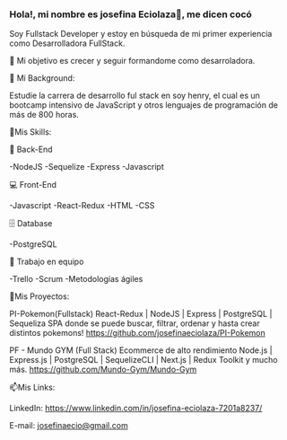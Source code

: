 ### Hola!, mi nombre es josefina Eciolaza👋, me dicen cocó
Soy Fullstack Developer y estoy en búsqueda de mi primer experiencia como Desarrolladora FullStack.


🔭 Mi objetivo
 es crecer y seguir formandome como desarroladora.

🌱 Mi Background:
 
Estudie la carrera de desarrollo ful stack en soy henry, el cual es un bootcamp intensivo de JavaScript y otros lenguajes de programación de más de 800 horas. 

📃Mis Skills:

🧩 Back-End

-NodeJS
-Sequelize
-Express
-Javascript

💻 Front-End

-Javascript
-React-Redux
-HTML
-CSS

🗄️ Database

-PostgreSQL

🌱 Trabajo en equipo

-Trello
-Scrum
-Metodologías ágiles

🚀Mis Proyectos:

PI-Pokemon(Fullstack)
React-Redux | NodeJS | Express | PostgreSQL | Sequeliza
SPA donde se puede buscar, filtrar, ordenar y hasta crear distintos pokemons!
https://github.com/josefinaeciolaza/PI-Pokemon

PF - Mundo GYM (Full Stack)
Ecommerce de alto rendimiento
Node.js | Express.js | PostgreSQL | SequelizeCLI | Next.js | Redux Toolkit y mucho más.
https://github.com/Mundo-Gym/Mundo-Gym

📫Mis Links:

 LinkedIn: https://www.linkedin.com/in/josefina-eciolaza-7201a8237/
 
 E-mail: josefinaecio@gmail.com
